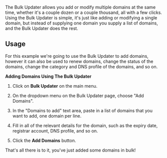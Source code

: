 The Bulk Updater allows you add or modify multiple domains at the same time, whether it's a couple dozen or a couple thousand, all with a few clicks. Using the Bulk Updater is simple, it's just like adding or modifying a single domain, but instead of supplying one domain you supply a list of domains, and the Bulk Updater does the rest.

Usage
-------
For this example we're going to use the Bulk Updater to add domains, however it can also be used to renew domains, change the status of the domains, change the category and DNS profile of the domains, and so on.

**Adding Domains Using The Bulk Updater**

1. Click on **Bulk Updater** on the main menu.

2. On the dropdown menu on the Bulk Updater page, choose "Add Domains".

3. In the "Domains to add" text area, paste in a list of domains that you want to add, one domain per line.

4. Fill in all of the relevant details for the domain, such as the expiry date, registrar account, DNS profile, and so on. 

5. Click the **Add Domains** button.

That's all there is to it, you've just added some domains in bulk!
